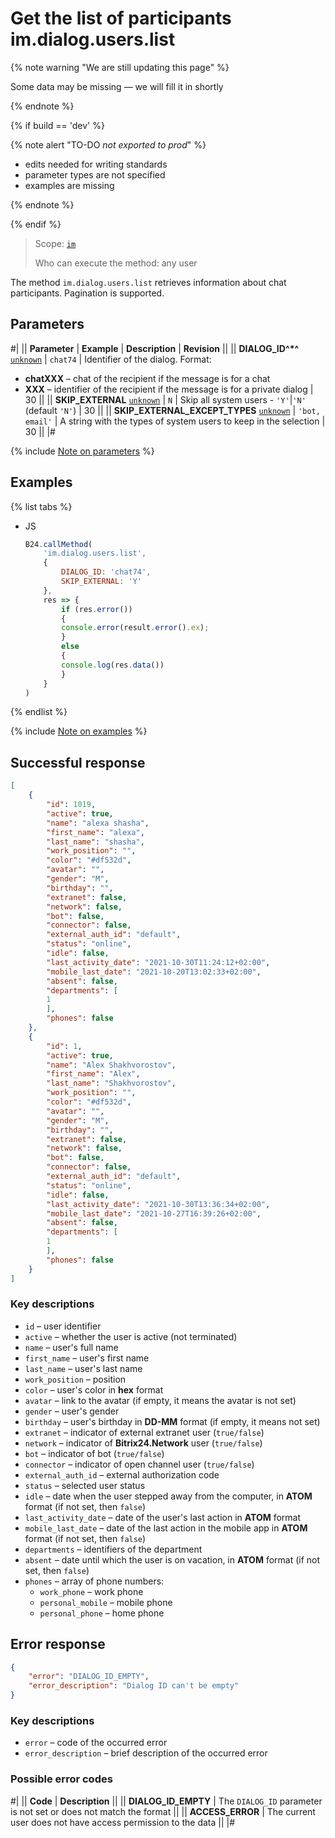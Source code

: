 # Get the list of participants im.dialog.users.list

{% note warning "We are still updating this page" %}

Some data may be missing — we will fill it in shortly

{% endnote %}

{% if build == 'dev' %}

{% note alert "TO-DO _not exported to prod_" %}

- edits needed for writing standards
- parameter types are not specified
- examples are missing

{% endnote %}

{% endif %}

> Scope: [`im`](../../scopes/permissions.md)
>
> Who can execute the method: any user

The method `im.dialog.users.list` retrieves information about chat participants. Pagination is supported.

## Parameters

#|
|| **Parameter** | **Example** | **Description** | **Revision** ||
|| **DIALOG_ID^*^**
[`unknown`](../../data-types.md) | `chat74` | Identifier of the dialog. Format:
- **chatXXX** – chat of the recipient if the message is for a chat
- **XXX** – identifier of the recipient if the message is for a private dialog | 30 ||
|| **SKIP_EXTERNAL**
[`unknown`](../../data-types.md) | `N` | Skip all system users - `'Y'`\|`'N'` (default `'N'`) | 30 ||
|| **SKIP_EXTERNAL_EXCEPT_TYPES**
[`unknown`](../../data-types.md) | `'bot, email'` | A string with the types of system users to keep in the selection | 30 ||
|#

{% include [Note on parameters](../../../_includes/required.md) %}

## Examples

{% list tabs %}

- JS

    ```js
    B24.callMethod(
        'im.dialog.users.list',
        {
            DIALOG_ID: 'chat74',
            SKIP_EXTERNAL: 'Y'
        },
        res => {
            if (res.error())
            {
            console.error(result.error().ex);
            }
            else
            {
            console.log(res.data())
            }
        }
    )
    ```

{% endlist %}

{% include [Note on examples](../../../_includes/examples.md) %}

## Successful response

```json
[
    {
        "id": 1019,
        "active": true,
        "name": "alexa shasha",
        "first_name": "alexa",
        "last_name": "shasha",
        "work_position": "",
        "color": "#df532d",
        "avatar": "",
        "gender": "M",
        "birthday": "",
        "extranet": false,
        "network": false,
        "bot": false,
        "connector": false,
        "external_auth_id": "default",
        "status": "online",
        "idle": false,
        "last_activity_date": "2021-10-30T11:24:12+02:00",
        "mobile_last_date": "2021-10-20T13:02:33+02:00",
        "absent": false,
        "departments": [
        1
        ],
        "phones": false
    },
    {
        "id": 1,
        "active": true,
        "name": "Alex Shakhvorostov",
        "first_name": "Alex",
        "last_name": "Shakhvorostov",
        "work_position": "",
        "color": "#df532d",
        "avatar": "",
        "gender": "M",
        "birthday": "",
        "extranet": false,
        "network": false,
        "bot": false,
        "connector": false,
        "external_auth_id": "default",
        "status": "online",
        "idle": false,
        "last_activity_date": "2021-10-30T13:36:34+02:00",
        "mobile_last_date": "2021-10-27T16:39:26+02:00",
        "absent": false,
        "departments": [
        1
        ],
        "phones": false
    }
]
```

### Key descriptions

- `id` – user identifier
- `active` – whether the user is active (not terminated)
- `name` – user's full name
- `first_name` – user's first name
- `last_name` – user's last name
- `work_position` – position
- `color` – user's color in **hex** format
- `avatar` – link to the avatar (if empty, it means the avatar is not set)
- `gender` – user's gender
- `birthday` – user's birthday in **DD-MM** format (if empty, it means not set)
- `extranet` – indicator of external extranet user (`true/false`)
- `network` – indicator of **Bitrix24.Network** user (`true/false`)
- `bot` – indicator of bot (`true/false`)
- `connector` – indicator of open channel user (`true/false`)
- `external_auth_id` – external authorization code
- `status` – selected user status
- `idle` – date when the user stepped away from the computer, in **ATOM** format (if not set, then `false`)
- `last_activity_date` – date of the user's last action in **ATOM** format
- `mobile_last_date` – date of the last action in the mobile app in **ATOM** format (if not set, then `false`)
- `departments` – identifiers of the department
- `absent` – date until which the user is on vacation, in **ATOM** format (if not set, then `false`)
- `phones` – array of phone numbers:
  - `work_phone` – work phone
  - `personal_mobile` – mobile phone
  - `personal_phone` – home phone

## Error response

```json
{
    "error": "DIALOG_ID_EMPTY",
    "error_description": "Dialog ID can't be empty"
}
```

### Key descriptions

- `error` – code of the occurred error
- `error_description` – brief description of the occurred error

### Possible error codes

#|
|| **Code** | **Description** ||
|| **DIALOG_ID_EMPTY** | The `DIALOG_ID` parameter is not set or does not match the format ||
|| **ACCESS_ERROR** | The current user does not have access permission to the data ||
|#